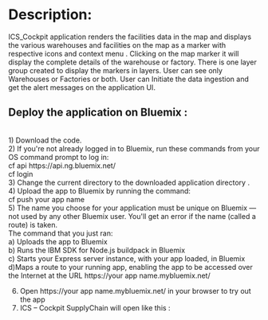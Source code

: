 <h1>Description:</h1>
<p>
ICS_Cockpit application renders the facilities data in the map and displays the various warehouses and facilities on the map as a marker with respective icons and context menu . 
Clicking on the map marker it will display the complete details of the warehouse or factory. There is one layer group created to display the markers in layers. User can see only Warehouses or Factories or both. User can Initiate the data ingestion and get the alert messages on the application UI. 
</p>
<h2>Deploy the application on Bluemix :</h2>
<br/>
1)	Download the code.<br/>
2)	If you're not already logged in to Bluemix, run these commands from your OS command prompt to log in: <br/>
              cf api https://api.ng.bluemix.net/<br/>
              cf login<br/>
3)	Change the current directory to the downloaded application directory .<br/>
4)	 Upload the app to Bluemix by running the command:<br/> 
              cf push your app name<br/>
5)	The name you choose for your application must be unique on Bluemix — not used by any other Bluemix user. You'll get an error if the name (called a route) is taken.<br/>
         The command that you just ran:<br/>
              a) Uploads the app to Bluemix<br/>
              b) Runs the IBM SDK for Node.js buildpack in Bluemix<br/>
              c) Starts your Express server instance, with your app loaded, in Bluemix<br/>
              d)Maps a route to your running app, enabling the app to be accessed over the Internet at the URL https://your app name.mybluemix.net/<br/>

6)	Open https://your app name.mybluemix.net/ in your browser to try out the app <br/>
7)	ICS – Cockpit SupplyChain will open like this : <br/>

